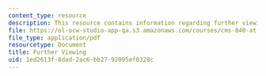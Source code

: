 ```yaml
---
content_type: resource
description: This resource contains information regarding further viewing.
file: https://ol-ocw-studio-app-qa.s3.amazonaws.com/courses/cms-840-at-the-limit-violence-in-contemporary-representation-fall-2013/1ed2613f8dad2ac6bb2792095ef0328c_MITCMS_840F13_FurtherVwng.pdf
file_type: application/pdf
resourcetype: Document
title: Further Viewing
uid: 1ed2613f-8dad-2ac6-bb27-92095ef0328c
---
```

